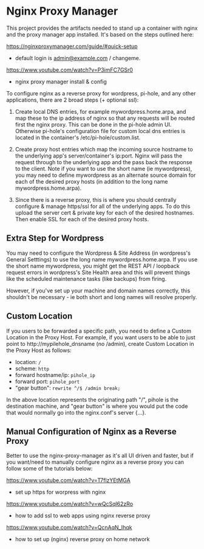# Nginx Proxy Manager

This project provides the artifacts needed to stand up a container with nginx and the proxy manager app installed.  It's based on the steps outlined here:

https://nginxproxymanager.com/guide/#quick-setup
- default login is admin@example.com / changeme.

https://www.youtube.com/watch?v=P3imFC7GSr0
- nginx proxy manager install & config

To configure nginx as a reverse proxy for wordpress, pi-hole, and any other applications, there are 2 broad steps (+ optional ssl):

1.  Create local DNS entries, for example mywordpress.home.arpa, and map these to the ip address of nginx so that any requests will be routed first the nginx proxy.  This can be done in the pi-hole admin UI.  Otherwise pi-hole's configuration file for custom local dns entries is located in the container's /etc/pi-hole/custom.list.

2.  Create proxy host entries which map the incoming source hostname to the underlying app's server/container's ip:port.  Nginx will pass the request through to the underlying app and the pass back the response to the client.  Note if you want to use the short name (ie mywordpress), you may need to define mywordpress as an alternate source domain for each of the desired proxy hosts (in addition to the long name mywordpress.home.arpa).

3.  Since there is a reverse proxy, this is where you should centrally configure & manage https/ssl for all of the underlying apps.  To do this upload the server cert & private key for each of the desired hostnames.  Then enable SSL for each of the desired proxy hosts.

## Extra Step for Wordpress

You may need to configure the Wordpress & Site Address (in wordpress's General Setttings) to use the long name mywordpress.home.arpa.  If you use the short name mywordpress, you might get the REST API / loopback request errors in wordpress's Site Health area and this will prevent things like the scheduled maintenance tasks (like backups) from firing.

However, if you've set up your machine and domain names correctly, this shouldn't be necessary - ie both short and long names will resolve properly.

## Custom Location 

If you users to be forwarded a specific path, you need to define a Custom Location in the Proxy Host.  For example, if you want users to be able to just point to http://mypilehole_dnsname (no /admin), create Custom Location in the Proxy Host as follows:

- location:  `/`
- scheme:  `http`
- forward hostname/ip:  `pihole_ip`
- forward port: `pihole_port`
- "gear button":  `rewrite ^/$ /admin break;`

In the above location represents the originating path "/", pihole is the destination machine, and "gear button" is where you would put the code that would normally go into the nginx.conf's server {...}.

## Manual Configuration of Nginx as a Reverse Proxy

Better to use the nginx-proxy-manager as it's all UI driven and faster, but if you want/need to manually configure nginx as a reverse proxy you can follow some of the tutorials below:

https://www.youtube.com/watch?v=T7flzYEtMGA
- set up https for worpress with nginx

https://www.youtube.com/watch?v=wQcSql62zRo
- how to add ssl to web apps using nginx reverse proxy

https://www.youtube.com/watch?v=QcnAqN_Ihqk
- how to set up (nginx) reverse proxy on home network

